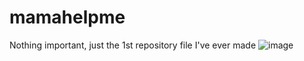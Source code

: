# mamahelpme
Nothing important, just the 1st repository file I've ever made
![image](https://github.com/user-attachments/assets/c0ce183e-2395-4592-b4d9-95281a1048ee)
